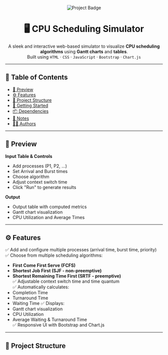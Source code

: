 <!-- PROJECT BANNER -->
<p align="center">
  <img src="https://img.shields.io/badge/CPU%20Scheduling-Simulator-blue?style=for-the-badge&logo=google-chrome&logoColor=white" alt="Project Badge">
</p>

<h1 align="center">🖥️ CPU Scheduling Simulator</h1>

<p align="center">
  A sleek and interactive web-based simulator to visualize <b>CPU scheduling algorithms</b> using <b>Gantt charts</b> and <b>tables</b>.  
  <br>
  Built using <code>HTML</code> · <code>CSS</code> · <code>JavaScript</code> · <code>Bootstrap</code> · <code>Chart.js</code>
</p>

---

## 📑 Table of Contents
- [📸 Preview](#-preview)
- [⚙️ Features](#️-features)
- [📁 Project Structure](#-project-structure)
- [🚀 Getting Started](#-getting-started)
- [📦 Dependencies](#-dependencies)
- [📌 Notes](#-notes)
- [🧑‍💻 Authors](#-authors)

---

## 📸 Preview

**Input Table & Controls**

- Add processes (P1, P2, …)
- Set Arrival and Burst times
- Choose algorithm
- Adjust context switch time
- Click "Run" to generate results

**Output**

- Output table with computed metrics
- Gantt chart visualization
- CPU Utilization and Average Times

---

## ⚙️ Features

✅ Add and configure multiple processes (arrival time, burst time, priority)  
✅ Choose from multiple scheduling algorithms:
  - **First Come First Serve (FCFS)**
  - **Shortest Job First (SJF - non-preemptive)**
  - **Shortest Remaining Time First (SRTF - preemptive)**  
✅ Adjustable context switch time and time quantum  
✅ Automatically calculates:
  - Completion Time
  - Turnaround Time
  - Waiting Time
✅ Displays:
  - Gantt chart visualization
  - CPU Utilization
  - Average Waiting & Turnaround Time  
✅ Responsive UI with Bootstrap and Chart.js

---

## 📁 Project Structure

